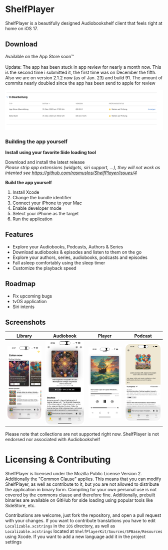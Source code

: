 #  ShelfPlayer

ShelfPlayer is a beautifully designed Audiobookshelf client that feels right at home on iOS 17.

## Download

Available on the App Store soon™️ \
\
Update: The app has been stuck in app review for nearly a month now. This is the second time i submitted it, the first time was on December the fifth. \
Also we are on version 2.1.2 now (as of Jan. 23) and build 91. The amount of commits nearly doubled since the app has been send to apple for review

<img src="/Screenshots/Review.png?raw=true" alt="Library" />

### Building the app yourself

**Install using your favorite Side loading tool**

Download and install the latest release \
*Please strip app extensions (widgets, siri support, ...), they will not work as intented see https://github.com/rasmuslos/ShelfPlayer/issues/4*

**Build the app yourself**

1. Install Xcode
2. Change the bundle identifier
3. Connect your iPhone to your Mac
4. Enable developer mode
5. Select your iPhone as the target
6. Run the application

## Features

- Explore your Audiobooks, Podcasts, Authors & Series
- Download audiobooks & episodes and listen to them on the go
- Explore your authors, series, audiobooks, podcasts and episodes
- Fall asleep comfortably using the sleep timer
- Customize the playback speed

## Roadmap

- Fix upcoming bugs
- tvOS application
- Siri intents

## Screenshots

| Library | Audiobook | Player | Podcast |
| ------------- | ------------- | ------------- | ------------- |
| <img src="/Screenshots/PodcastLibrary.png?raw=true" alt="Library" width="200"/> | <img src="/Screenshots/Audiobook.png?raw=true" alt="Album" width="200"/> | <img src="/Screenshots/Player.png?raw=true" alt="Player" width="200"/>  | <img src="/Screenshots/Podcast.png?raw=true" alt="Queue" width="200"/> 

Please note that collections are not supported right now.
ShelfPlayer is not endorsed nor associated with Audiobookshelf

# Licensing & Contributing

ShelfPlayer is licensed under the Mozilla Public License Version 2. Additionally the "Common Clause" applies. This means that you can modify ShelfPlayer, as well as contribute to it, but you are not allowed to distribute the application in binary form. Compiling for your own personal use is not covered by the commons clause and therefore fine. Additionally, prebuilt binaries are available on GitHub for side loading using popular tools like SideStore, etc.

Contributions are welcome, just fork the repository, and open a pull request with your changes. If you want to contribute translations you have to edit `Localizable.xcstrings` in the `iOS` directory, as well as `Localizable.xcstrings` located at `ShelfPlayerKit/Sources/SPBase/Resources` using Xcode. If you want to add a new language add it in the project settings
